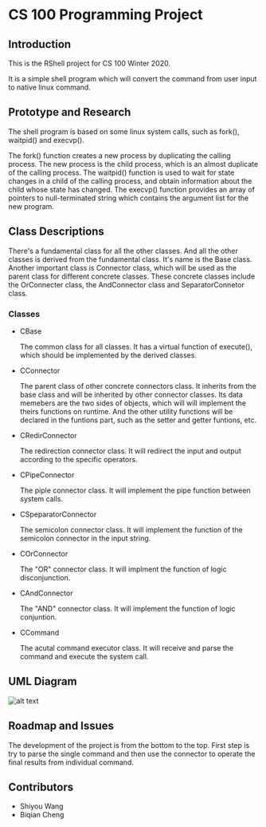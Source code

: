 # CS 100 Programming Project

## Introduction

This is the RShell project for CS 100 Winter 2020.

It is a simple shell program which will convert the command from user input to native linux command.

## Prototype and Research

The shell program is based on some linux system calls, such as fork(), waitpid() and execvp().

The fork() function creates a new process by duplicating the calling process. The new process is the child process, which is an almost duplicate of the calling process. The waitpid() function is used to wait for state changes in a child of the calling process, and obtain information about the child whose state has changed. The execvp() function provides an array of pointers to null-terminated string which contains the argument list for the new program.


## Class Descriptions

There's a fundamental class for all the other classes. And all the other classes is derived from the fundamental class. It's name is the Base class. Another important class is Connector class, which will be used as the parent class for different concrete classes. These concrete classes include the OrConnecter class, the AndConnector class and SeparatorConnetor class.

### Classes

 * CBase
 
   The common class for all classes. It has a virtual function of execute(), which should be implemented by the derived classes.
  
 * CConnector
   
   The parent class of other concrete connectors class. It inherits from the base class and will be inherited by other connector classes. Its data memebers are the two sides of objects, which will will implement the theirs functions on runtime. And the other utility functions will be declared in the funtions part, such as the setter and getter funtions, etc.
  
 * CRedirConnector
   
   The redirection connector class. It will redirect the input and output according to the specific operators.

 * CPipeConnector
   
   The piple connector class. It will implement the pipe function between system calls.

 * CSpeparatorConnector
 
   The semicolon connector class. It will implement the function of the semicolon connector in the input string.
  
 * COrConnector
 
   The "OR" connector class. It will implment the function of logic disconjunction.
  
 * CAndConnector
 
   The "AND" connector class. It will implement the function of logic conjuntion.

 * CCommand
 
   The acutal command executor class. It will receive and parse the command and execute the system call.
  
## UML Diagram

![alt text](https://github.com/cs100/assignment-swthursproj/blob/master/images/cs100UML.png?raw=true, "UML")


## Roadmap and Issues

The development of the project is from the bottom to the top. First step is try to parse the single command and then use the connector to operate the final results from individual command.

## Contributors
- Shiyou Wang
- Biqian Cheng
